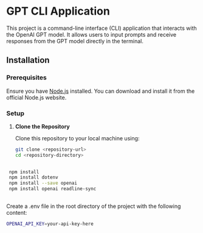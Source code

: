 # GPT CLI Application

This project is a command-line interface (CLI) application that interacts with the OpenAI GPT model. It allows users to input prompts and receive responses from the GPT model directly in the terminal.

## Installation

### Prerequisites

Ensure you have [Node.js](https://nodejs.org/) installed. You can download and install it from the official Node.js website.

### Setup

1. **Clone the Repository**

   Clone this repository to your local machine using:

   ```bash
   git clone <repository-url>
   cd <repository-directory>
 
  ```bash
   npm install
   npm install dotenv
   npm install --save openai
   npm install openai readline-sync
   


  ```




Create a .env file in the root directory of the project with the following content:
```bash
OPENAI_API_KEY=your-api-key-here
```



